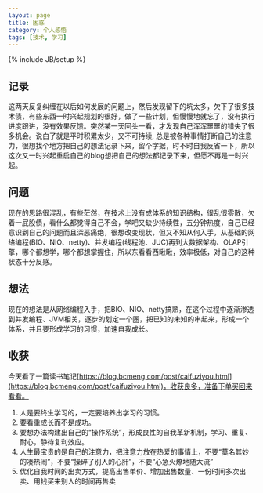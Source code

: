 ```yaml
---
layout: page
title: 困惑
category: 个人感悟
tags: [技术, 学习]
---
```

{% include JB/setup %}

## 记录
这两天反复纠缠在以后如何发展的问题上，然后发现留下的坑太多，欠下了很多技术债，有些东西一时兴起规划的很好，做了一些计划，但慢慢地就忘了，没有执行进度跟进，没有效果反馈。突然某一天回头一看，才发现自己浑浑噩噩的错失了很多机会。说白了就是平时积累太少，又不可持续, 总是被各种事情打断自己的注意力，很想找个地方把自己的想法记录下来，留个字据，时不时自我反省一下，所以这次又一时兴起重启自己的blog想把自己的想法都记录下来，但愿不再是一时兴起。

## 问题
现在的思路很混乱，有些茫然，在技术上没有成体系的知识结构，很乱很零散，欠着一屁股债，看什么都觉得自己不会，学吧又缺少持续性，五分钟热度，自己已经意识到自己的问题而且深恶痛绝，很想改变现状，但又不知从何入手，从基础的网络编程(BIO、NIO、netty)、并发编程(线程池、JUC)再到大数据架构、OLAP引擎，哪个都想学，哪个都想掌握住，所以东看看西瞅瞅，效率极低，对自己的这种状态十分反感。

## 想法
现在的想法是从网络编程入手，把BIO、NIO、netty搞熟，在这个过程中逐渐渗透到并发编程、JVM相关，逐步的划定一个圈，把已知的未知的串起来，形成一个体系，并且要形成学习的习惯，加速自我成长。

## 收获
今天看了一篇读书笔记[https://blog.bcmeng.com/post/caifuziyou.html](https://blog.bcmeng.com/post/caifuziyou.html)，收获良多，准备下单买回来看看。

1. 人是要终生学习的，一定要培养出学习的习惯。
2. 要看重成长而不是成功。
3. 要想办法构建出自己的“操作系统”，形成良性的自我革新机制，学习、重复、耐心，静待复利效应。
4. 人生最宝贵的是自己的注意力，把注意力放在热爱的事情上，不要“莫名其妙的凑热闹”，不要“操碎了别人的心肝”，不要“心急火燎地随大流”
5. 优化自我时间的出卖方式，提高出售单价、增加出售数量、一份时间多次出卖、用钱买来别人的时间再售卖